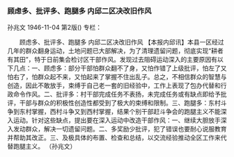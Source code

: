 ### 顾虑多、批评多、跑腿多  内邱二区决改旧作风
孙兆文
1946-11-04
第2版()
专栏：

　　顾虑多、批评多、跑腿多
    内邱二区决改旧作风
    【本报内邱讯】本县一区经过几年的群众翻身运动，土地问题已大部解决，为了清理遗留问题，彻底实现“耕者有其田”，特于日前集会检讨区干部作风。发现过去阻碍运动深入的主要原因有以下几点：一、顾虑多：部分干部怕群众翻不了身，又怕作错了上级批评，怕左了又怕右了，怕群众起不来，又怕起来了掌握不住出乱子。总之，不相信群众的智慧与创造，因此不敢放手，束缚于自己老一套的旧经验中，工作上表现了包办代替和行政命令作风。二、批评多：村干部完成任务不表扬，未完成任务或有缺点即给予批评，干部与群众的积极性创造性都受到了极大的束缚和限制。三、跑腿多：东村斗争到东村掌握，西村斗争又到西村掌握，结果个别干部赶斗争会的跑腿主义不能深入运动。针对这些缺点，提出要在深入运动中改造干部作风：一、继续大胆放手深入发动群众，解决一切遗留问题。二、多奖励少批评，犯了错误也要耐心说服教育并帮助其改正。三、及极具体的布置、检查和总结，以交流经验推动全区工作来代替跑腿主义。
              （孙兆文）
